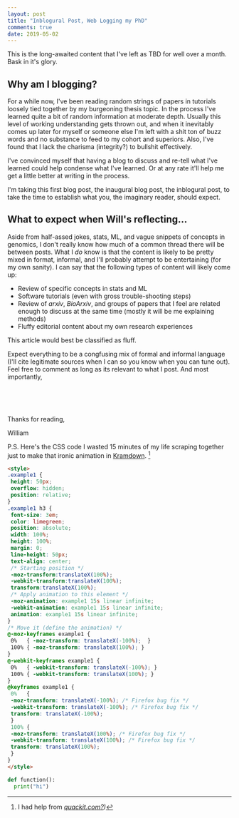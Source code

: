 ```yaml
---
layout: post
title: "Inblogural Post, Web Logging my PhD"
comments: true
date: 2019-05-02
---
```

<!-- Styles -->
<style>
.example1 {
 height: 50px;
 overflow: hidden;
 position: relative;
}
.example1 h3 {
 font-size: 3em;
 color: limegreen;
 position: absolute;
 width: 100%;
 height: 100%;
 margin: 0;
 line-height: 50px;
 text-align: center;
 /* Starting position */
 -moz-transform:translateX(100%);
 -webkit-transform:translateX(100%);
 transform:translateX(100%);
 /* Apply animation to this element */
 -moz-animation: example1 15s linear infinite;
 -webkit-animation: example1 15s linear infinite;
 animation: example1 15s linear infinite;
}
/* Move it (define the animation) */
@-moz-keyframes example1 {
 0%   { -moz-transform: translateX(-100%);  }
 100% { -moz-transform: translateX(100%); }
}
@-webkit-keyframes example1 {
 0%   { -webkit-transform: translateX(-100%); }
 100% { -webkit-transform: translateX(100%); }
}
@keyframes example1 {
 0%   {
 -moz-transform: translateX(-100%); /* Firefox bug fix */
 -webkit-transform: translateX(-100%); /* Firefox bug fix */
 transform: translateX(-100%);
 }
 100% {
 -moz-transform: translateX(100%); /* Firefox bug fix */
 -webkit-transform: translateX(100%); /* Firefox bug fix */
 transform: translateX(100%);
 }
}
</style>
<!-- BODY -->
This is the long-awaited content that I've left as TBD for well over a month. Bask in it's glory.

## Why am I blogging?
For a while now, I've been reading random strings of papers in tutorials loosely tied together by my burgeoning thesis topic. In the process I've learned quite a bit of random information at moderate depth. Usually this level of working understanding gets thrown out, and when it inevitably comes up later for myself or someone else I'm left with a shit ton of buzz words and no substance to feed to my cohort and superiors. Also, I've found that I lack the charisma (integrity?) to bullshit effectively.

I've convinced myself that having a blog to discuss and re-tell what I've learned could help condense what I've learned. Or at any rate it'll help me get a little better at writing in the process.

I'm taking this first blog post, the inaugural blog post, the inblogural post, to take the time to establish what you, the imaginary reader, should expect.

## What to expect when Will's reflecting...
Aside from half-assed jokes, stats, ML, and vague snippets of concepts in genomics, I don't really know how much of a common thread there will be between posts. What I *do* know is that the content is likely to be pretty mixed in format, informal, and I'll probably attempt to be entertaining (for my own sanity). I can say that the following types of content will likely come up:
* Review of specific concepts in stats and ML
* Software tutorials (even with gross trouble-shooting steps)
* Review of *arxiv*, *BioArxiv*, and groups of papers that I feel are related enough to discuss at the same time (mostly it will be me explaining methods)
* Fluffy editorial content about my own research experiences

This article would best be classified as fluff.

Expect everything to be a congfusing mix of formal and informal language (I'll cite legitimate sources when I can so you know when you can tune out). Feel free to comment as long as its relevant to what I post. And most importantly,

<div class="example1">
<h3>Have Fun!</h3>
</div>

Thanks for reading,

William

P.S. Here's the CSS code I wasted 15 minutes of my life scraping together just to make that ironic animation in [Kramdown](https://kramdown.gettalong.org/). [^1]
~~~html
<style>
.example1 {
 height: 50px;
 overflow: hidden;
 position: relative;
}
.example1 h3 {
 font-size: 3em;
 color: limegreen;
 position: absolute;
 width: 100%;
 height: 100%;
 margin: 0;
 line-height: 50px;
 text-align: center;
 /* Starting position */
 -moz-transform:translateX(100%);
 -webkit-transform:translateX(100%);
 transform:translateX(100%);
 /* Apply animation to this element */
 -moz-animation: example1 15s linear infinite;
 -webkit-animation: example1 15s linear infinite;
 animation: example1 15s linear infinite;
}
/* Move it (define the animation) */
@-moz-keyframes example1 {
 0%   { -moz-transform: translateX(-100%);  }
 100% { -moz-transform: translateX(100%); }
}
@-webkit-keyframes example1 {
 0%   { -webkit-transform: translateX(-100%); }
 100% { -webkit-transform: translateX(100%); }
}
@keyframes example1 {
 0%   {
 -moz-transform: translateX(-100%); /* Firefox bug fix */
 -webkit-transform: translateX(-100%); /* Firefox bug fix */
 transform: translateX(-100%);
 }
 100% {
 -moz-transform: translateX(100%); /* Firefox bug fix */
 -webkit-transform: translateX(100%); /* Firefox bug fix */
 transform: translateX(100%);
 }
}
</style>
~~~

~~~python
def function():
  print("hi")
~~~
[^1]: I had help from *[quackit.com?](https://www.quackit.com/css/codes/marquees/))*
